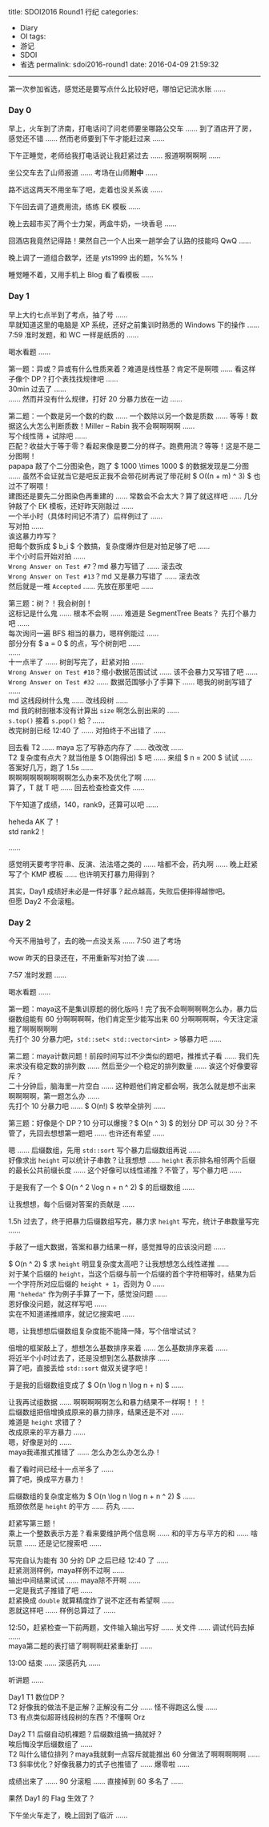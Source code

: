 title: SDOI2016 Round1 行纪
categories: 
  - Diary
  - OI
tags: 
  - 游记
  - SDOI
  - 省选
permalink: sdoi2016-round1
date: 2016-04-09 21:59:32
---

第一次参加省选，感觉还是要写点什么比较好吧，哪怕记记流水账 ……

<!-- more -->

### Day 0
早上，火车到了济南，打电话问了问老师要坐哪路公交车 …… 到了酒店开了房，感觉还不错 …… 然而老师要到下午才能赶过来 ……

下午正睡觉，老师给我打电话说让我赶紧过去 …… 报道啊啊啊啊 ……

坐公交车去了山师报道 …… 考场在山师**附中** ……

路不远这两天不用坐车了吧，走着也没关系诶 ……

下午回去调了道费用流，练练 EK 模板 ……

晚上去超市买了两个士力架，两盒牛奶，一块香皂 ……

回酒店我竟然记得路！果然自己一个人出来一趟学会了认路的技能吗 QwQ ……

晚上调了一道组合数学，还是 yts1999 出的题，%%%！

睡觉睡不着，又用手机上 Blog 看了看模板 ……

### Day 1
早上大约七点半到了考点，抽了号 ……  
早就知道这里的电脑是 XP 系统，还好之前集训时熟悉的 Windows 下的操作 ……  
7:59 准时发题，和 WC 一样是纸质的 ……

喝水看题 ……

第一题：异或？异或有什么性质来着？难道是线性基？肯定不是啊喂 …… 看这样子像个 DP？打个表找找规律吧 ……  
30min 过去了 ……  
…… 然而并没有什么规律，打好 20 分暴力放在一边 ……

第二题：一个数是另一个数的约数 …… 一个数除以另一个数是质数 …… 等等！数据这么大怎么判断质数！Miller – Rabin 我不会啊啊啊啊 ……  
写个线性筛 + 试除吧 ……  
匹配？收益大于等于零？看起来像是要二分的样子。跑费用流？等等！这是不是二分图啊！  
papapa 敲了个二分图染色，跑了 $ 1000 \times 1000 $ 的数据发现是二分图 …… 虽然不会证就当它是吧反正我不会带花树再说了带花树 $ O((n + m) ^ 3) $ 也过不了啊喂！  
建图还是要先二分图染色再重建的 …… 常数会不会太大？算了就这样吧 …… 几分钟敲了个 EK 模板，还好昨天刚敲过 ……  
一个半小时（具体时间记不清了）后样例过了 ……  
写对拍 ……  
诶这暴力咋写？  
把每个数拆成 $ b_i $ 个数搞，复杂度爆炸但是对拍足够了吧 ……  
半个小时后开始对拍 ……  
`Wrong Answer on Test #7`？md 暴力写错了 …… 滚去改  
`Wrong Answer on Test #13`？md 又是暴力写错了 …… 滚去改  
然后就是一堆 `Accepted` ……  先放在那里吧 ……

第三题：树？！我会树剖！  
这标记是什么鬼 …… 根本不会啊 …… 难道是 SegmentTree Beats？ 先打个暴力吧 ……  
每次询问一遍 BFS 相当的暴力，嗯样例能过 ……  
部分分有 $ a = 0 $ 的点，写个树剖吧 ……  
……  
十一点半了 ……  树剖写完了，赶紧对拍 ……  
`Wrong Answer on Test #18`？缩小数据范围试试 …… 该不会暴力又写错了吧 ……  
`Wrong Answer on Test #32` …… 数据范围够小了手算下 …… 嗯我的树剖写错了 ……  
md 这线段树什么鬼 …… 改线段树 ……  
md 我的树剖根本没有计算出 `size` 啊怎么剖出来的 ……  
`s.top()` 接着 `s.pop()` 蛤？……  
改完树剖已经 12:40 了 …… 对拍终于不出错了 ……

回去看 T2 …… maya 忘了写静态内存了 …… 改改改 ……  
T2 复杂度有点大？就当他是 $ O(跑得出) $ 吧 …… 来组 $ n = 200 $ 试试 ……  
答案好几万，跑了 1.5s ……  
啊啊啊啊啊啊啊啊啊怎么办来不及优化了啊 ……  
算了，T 就 T 吧 …… 回去检查检查文件 ……

下午知道了成绩，140，rank9，还算可以吧 ……

heheda AK 了！  
std rank2！

……

感觉明天要考字符串、反演、法法塔之类的 …… 啥都不会，药丸啊 …… 晚上赶紧写了个 KMP 模板 …… 也许明天打暴力用得到？

其实，Day1 成绩好未必是一件好事？起点越高，失败后便摔得越惨吧。  
但愿 Day2 不会滚粗。

### Day 2
今天不用抽号了，去的晚一点没关系 …… 7:50 进了考场

wow 昨天的目录还在，不用重新写对拍了诶 ……

7:57 准时发题 ……

喝水看题 ……

第一题：maya这不是集训原题的弱化版吗！完了我不会啊啊啊啊怎么办，暴力后缀数组能有 60 分啊啊啊啊，他们肯定至少能写出来 60 分啊啊啊啊，今天注定滚粗了啊啊啊啊啊  
先打个 30 分暴力吧，`std::set< std::vector<int> >` 够暴力吧 ……  

第二题：maya计数问题！前段时间写过不少类似的题吧，推推式子看 …… 我们先来求没有稳定数的排列数 …… 然后至少一个稳定的排列数量 …… 诶这个好像要容斥？  
二十分钟后，脑海里一片空白 …… 这种题他们肯定都会啊，我怎么就是想不出来啊啊啊啊，第一题怎么办 ……  
先打个 10 分暴力吧 …… $ O(n!) $ 枚举全排列 ……

第三题：好像是个 DP？10 分可以爆搜？$ O(n ^ 3) $ 的划分 DP 可以 30 分？不管了，先回去想想第一题吧 …… 也许还有希望 ……

嗯 …… 后缀数组，先用 `std::sort` 写个暴力后缀数组再说 ……  
好像求出 `height` 可以统计子串数？让我想想 …… `height` 表示排名相邻两个后缀的最长公共前缀长度 …… 这个好像可以线性递推？不管了，写个暴力吧 ……

于是我有了一个 $ O(n ^ 2 \log n + n ^ 2) $ 的后缀数组 ……

让我想想，每个后缀对答案的贡献是 ……

1.5h 过去了，终于把暴力后缀数组写完，暴力求 `height` 写完，统计子串数量写完 ……

手敲了一组大数据，答案和暴力结果一样，感觉推导的应该没问题 ……

$ O(n ^ 2) $ 求 `height` 明显复杂度太高吧？让我想想怎么线性递推 ……  
对于某个后缀的 `height`，当这个后缀与前一个后缀的首个字符相等时，结果为后一个字符所对应后缀的 `height + 1`，否则为 0 ……  
用 `"heheda"` 作为例子手算了一下，感觉没问题 ……  
恩好像没问题，就这样写吧 ……  
实在不知道递推顺序，就记忆搜索吧 ……  

嗯，让我想想后缀数组复杂度能不能降一降，写个倍增试试？

倍增的框架敲上了，想想怎么基数排序来着 …… 怎么基数排序来着 ……  
将近半个小时过去了，还是没想到怎么基数排序 ……  
算了吧，直接丢给 `std::sort` 做双关键字吧！

于是我的后缀数组变成了 $ O(n \log n \log n + n) $ ……

让我再试组数据 …… 啊啊啊啊啊怎么和暴力结果不一样啊！！！  
后缀数组把倍增换成原来的暴力排序，结果还是不对 ……  
难道是 `height` 求错了？  
改成原来的平方暴力 ……  
嗯，好像是对的 ……  
maya我递推式推错了 …… 怎么办怎么办怎么办！

看了看时间已经十一点半多了 ……  
算了吧，换成平方暴力！

后缀数组的复杂度定格为 $ O(n \log n \log n + n ^ 2) $ ……  
瓶颈依然是 `height` 的平方 …… 药丸 ……  

赶紧写第三题！  
乘上一个整数表示方差？看来要维护两个信息啊 …… 和的平方与平方的和 …… 啥玩意 …… 还是记忆搜索吧 ……

写完自认为能有 30 分的 DP 之后已经 12:40 了 ……  
赶紧测测样例，maya样例不过啊 ……  
输出中间结果试试 …… maya除不开啊 ……  
一定是我式子推错了吧 ……  
赶紧换成 `double` 就算精度炸了说不定还有希望啊 ……  
恩就这样吧 …… 样例总算过了 ……  

12:50，赶紧检查一下前两题，文件输入输出写好 …… 关文件 …… 调试代码去掉 ……  
maya第二题的表打错了啊啊啊赶紧重新打 ……  

13:00 结束 …… 深感药丸 ……

听讲题 ……

Day1 T1 数位DP？  
T2 好像我的做法不是正解？正解没有二分 …… 怪不得跑这么慢 ……  
T3 有点类似超哥线段树的东西？不懂啊 Orz

Day2 T1 后缀自动机裸题？后缀数组搞一搞就好？  
唉后悔没学后缀数组了 ……  
T2 叫什么错位排列？maya我就剩一点容斥就能推出 60 分做法了啊啊啊啊啊 ……  
T3 斜率优化？好像我暴力的式子也推错了 …… 爆零啦 ……  

成绩出来了 …… 90 分滚粗 …… 直接掉到 60 多名了 ……

果然 Day1 的 Flag 生效了？

下午坐火车走了，晚上回到了临沂 ……
